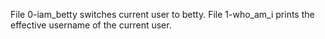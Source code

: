File 0-iam_betty switches current user to betty.
File 1-who_am_i prints the effective username of the current user.
